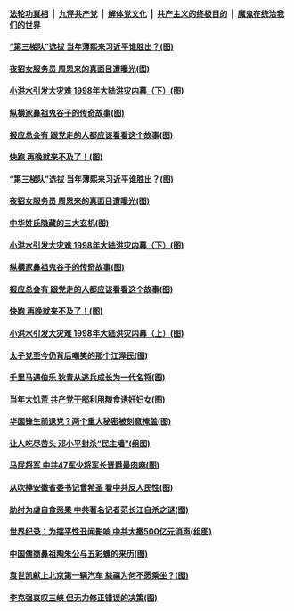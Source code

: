 ####  [法轮功真相](../../../../basic/blob/master/README.md?t=07170803) &nbsp;|&nbsp; [九评共产党](../../../../9ping.md/blob/master/README.md?t=07170803) &nbsp;|&nbsp; [解体党文化](../../../../jtdwh.md/blob/master/README.md?t=07170803)  &nbsp;|&nbsp; [共产主义的终极目的](../../../../gczydzjmd.md/blob/master/README.md?t=07170803) &nbsp;|&nbsp; [魔鬼在统治我们的世界](../../../../mgztzwmdsj.md/blob/master/README.md?t=07170803) 

#### [“第三梯队”选拔 当年薄熙来习近平谁胜出？(图)](../pages/p6/939361.md?t=07170803) 

#### [夜招女服务员 周恩来的真面目遭曝光(图)](../pages/p6/937971.md?t=07170803) 

#### [小洪水引发大灾难 1998年大陆洪灾内幕（下）(图)](../pages/p6/939683.md?t=07170803) 

#### [纵横家鼻祖鬼谷子的传奇故事(图)](../pages/p6/939371.md?t=07170803) 

#### [报应总会有 跟党走的人都应该看看这个故事(图)](../pages/p6/939401.md?t=07170803) 

#### [快跑 再晚就来不及了！(图)](../pages/p6/939737.md?t=07170803) 

#### [“第三梯队”选拔 当年薄熙来习近平谁胜出？(图)](../pages/p6/939361.md?t=07170803) 

#### [夜招女服务员 周恩来的真面目遭曝光(图)](../pages/p6/937971.md?t=07170803) 

#### [中华姓氏隐藏的三大玄机(图)](../pages/p6/939598.md?t=07170803) 

#### [小洪水引发大灾难 1998年大陆洪灾内幕（下）(图)](../pages/p6/939683.md?t=07170803) 

#### [纵横家鼻祖鬼谷子的传奇故事(图)](../pages/p6/939371.md?t=07170803) 

#### [报应总会有 跟党走的人都应该看看这个故事(图)](../pages/p6/939401.md?t=07170803) 

#### [快跑 再晚就来不及了！(图)](../pages/p6/939737.md?t=07170803) 

#### [小洪水引发大灾难 1998年大陆洪灾内幕（上）(图)](../pages/p6/939681.md?t=07170803) 

#### [太子党至今仍背后嘲笑的那个江泽民(图)](../pages/p6/937970.md?t=07170803) 

#### [千里马遇伯乐 狄青从逃兵成长为一代名将(图)](../pages/p6/939181.md?t=07170803) 

#### [当年大饥荒 共产党干部利用粮食诱奸妇女(图)](../pages/p6/937965.md?t=07170803) 

#### [华国锋生前退党？两个重大秘密被刻意掩盖(图)](../pages/p6/939311.md?t=07170803) 

#### [让人吃尽苦头 邓小平封杀“民主墙”(组图)](../pages/p6/939176.md?t=07170803) 

#### [马屁将军 中共47军少将军长晋爵最肉麻(图)](../pages/p6/937968.md?t=07170803) 

#### [从吹捧安徽省委书记曾希圣 看中共反人民性(图)](../pages/p6/939179.md?t=07170803) 

#### [助纣为虐自食恶果 中共著名记者范长江自杀之谜(图)](../pages/p6/937967.md?t=07170803) 

#### [世界纪录：为摆平性丑闻影响 中共大撒500亿元消声(组图)](../pages/p6/937963.md?t=07170803) 

#### [中国儒商鼻祖陶朱公与五彩螺的来历(图)](../pages/p6/939089.md?t=07170803) 

#### [袁世凯献上北京第一辆汽车 慈禧为何不愿乘坐？(图)](../pages/p6/938860.md?t=07170803) 

#### [李克强哀叹三峡 但无力修正错误的决策(图)](../pages/p6/937538.md?t=07170803) 

